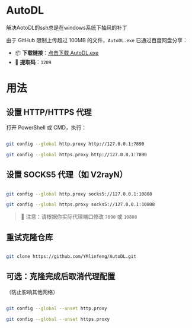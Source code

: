 # AutoDL
解决AotoDL的ssh总是在windows系统下抽风的补丁

由于 GitHub 限制上传超过 100MB 的文件，`AutoDL.exe` 已通过百度网盘分享：

- 📦 **下载链接**：[点击下载 AutoDL.exe](https://pan.baidu.com/s/1-B3kkUEDq89eOa6CMUi08g?pwd=1209)
- 🔐 **提取码**：`1209`


# 用法



## 设置 HTTP/HTTPS 代理

打开 PowerShell 或 CMD，执行：
```bash

git config --global http.proxy http://127.0.0.1:7890

git config --global https.proxy http://127.0.0.1:7890

```

## 设置 SOCKS5 代理（如 V2rayN）

```bash

git config --global http.proxy socks5://127.0.0.1:10808

git config --global https.proxy socks5://127.0.0.1:10808

```

> 📌 注意：请根据你实际代理端口修改 `7890` 或 `10808`

## 重试克隆仓库

```bash

git clone https://github.com/YMlinfeng/AutoDL.git

```

## 可选：克隆完成后取消代理配置

（防止影响其他网络）

```bash

git config --global --unset http.proxy

git config --global --unset https.proxy

```